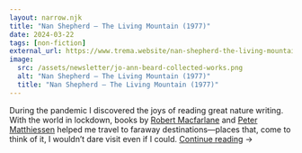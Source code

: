 ```yaml
---
layout: narrow.njk
title: "Nan Shepherd – The Living Mountain (1977)"
date: 2024-03-22
tags: [non-fiction]
external_url: https://www.trema.website/nan-shepherd-the-living-mountain?ref=daniel.pizza
image:
  src: /assets/newsletter/jo-ann-beard-collected-works.png
  alt: "Nan Shepherd – The Living Mountain (1977)"
  title: "Nan Shepherd – The Living Mountain (1977)"
---
```


During the pandemic I discovered the joys of reading great nature writing. With the world in lockdown, books by [Robert Macfarlane](https://en.wikipedia.org/wiki/Robert_Macfarlane_(writer)?ref=daniel.pizza "Robert Macfarlane on Wikipedia") and [Peter Matthiessen](https://en.wikipedia.org/wiki/Peter_Matthiessen?ref=daniel.pizza "Peter Matthiessen on Wikipedia") helped me travel to faraway destinations—places that, come to think of it, I wouldn’t dare visit even if I could. <a href="{{ external_url }}" title="Read my recommendation for The Living Mountain by Nan Shepherd" rel="external" target="_blank">Continue reading</a> →